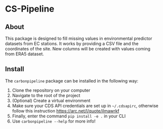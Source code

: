 # CS-Pipeline

## About
This package is designed to fill missing values in environmental predictor datasets from EC stations. It works by providing a CSV file and the coordinates of the site. New columns will be created with values coming from ERA5 dataset.

## Install
The `carbonpipeline` package can be installed in the following way:
1. Clone the repository on your computer
2. Navigate to the root of the project
3. (Optional) Create a virtual environment 
4. Make sure your CDS API credentials are set up in `~/.cdsapirc`, otherwise follow this instruction https://arc.net/l/quote/ilmawrkf
3. Finally, enter the command `pip install -e .` in your CLI
4. Use `carbonpipeline --help` for more info!